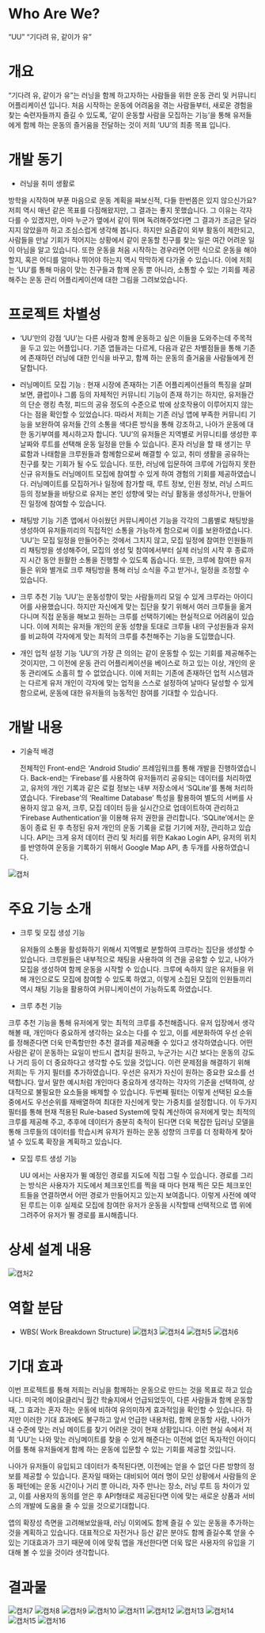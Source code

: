 # Who Are We?

“UU”
“기다려 유, 같이가 유”

# 개요

 “기다려 유, 같이가 유”는 러닝을 함께 하고자하는 사람들을 위한 운동 관리 및 커뮤니티 어플리케이션 입니다. 처음 시작하는 운동에 어려움을 겪는 사람들부터, 새로운 경험을 찾는 숙련자들까지 즐길 수 있도록,  ‘같이 운동할 사람을 모집하는 기능’을 통해 
유저들에게 함께 하는 운동의 즐거움을 전달하는 것이 저희 ‘UU’의 최종 목표 입니다.

#  개발 동기

- 러닝을 취미 생활로

 방학을 시작하며 부푼 마음으로 운동 계획을 짜보신적, 다들 한번쯤은 있지 않으신가요?
저희 역시 매년 같은 목표를 다짐해왔지만, 그 결과는 좋지 못했습니다. 그 이유는 각자 다를 수 있겠지만, 아마 누군가 옆에서 같이 뛰며 독려해주었다면 그 결과가 조금은 달라지지 않았을까 하고 조심스럽게 생각해 봅니다. 
  하지만 요즘같이 외부 활동이 제한되고, 사람들을 만날 기회가 적어지는 상황에서 같이 운동할 친구를 찾는 일은 여간 어려운 일이 아님을 알고 있습니다. 또한 운동을 처음 시작하는 경우라면 어떤 식으로 운동을 해야할지, 혹은 어디를 얼마나 뛰어야 하는지 역시 막막하게 다가올  수 있습니다.
  이에 저희는 ‘UU’를 통해 마음이 맞는 친구들과 함께 운동 뿐 아니라, 소통할 수 있는 기회를 제공해주는 운동 관리 어플리케이션에 대한 그림을 그려보았습니다.

# 프로젝트 차별성

- ‘UU’만의 강점
 ‘UU’는 다른 사람과 함께 운동하고 싶은 이들을 도와주는데 주목적을 두고 있는 어플입니다. 기존 앱들과는 다르게, 다음과 같은 차별점들을 통해 기존에 존재하던 러닝에 대한 인식을 바꾸고, 함께 하는 운동의 즐거움을 사람들에게 전달합니다.

- 러닝메이트 모집 기능
: 현재 시장에 존재하는 기존 어플리케이션들의 특징을 살펴보면, 클럽이나 그룹 등의 자체적인 커뮤니티 기능이 존재 하기는 하지만, 유저들간의 단순 랭킹 측정, 피드의 공유 정도의 수준으로 밖에 상호작용이 이루어지지 않는다는 점을 확인할 수 있었습니다. 따라서 저희는 기존 러닝 앱에 부족한 커뮤니티 기능을 보완하여 유저들 간의 소통을 색다른 방식을 통해 강조하고, 나아가 운동에 대한 동기부여를 제시하고자 합니다.
  ‘UU’의 유저들은 지역별로 커뮤니티를 생성한 후 날짜와 루트를 선택해 운동 일정을 만들 수 있습니다. 혼자 러닝을 할 때 생기는 무료함과 나태함을 크루원들과 함께함으로써 해결할 수 있고, 취미 생활을 공유하는 친구를 찾는 기회가 될 수도 있습니다. 또한, 러닝에 입문하여 크루에 가입하지 못한 신규 유저들도 러닝메이트 모집에 참여할 수 있게 하여 경험의 기회를 제공하였습니다.
 러닝메이트를 모집하거나 일정에 참가할 때, 루트 정보, 인원 정보, 러닝 스피드 등의 정보들을 바탕으로 유저는 본인 성향에 맞는 러닝 활동을 생성하거나, 만들어진 일정에 참여할 수 있습니다.



- 채팅방 기능
  기존 앱에서 아쉬웠던 커뮤니케이션 기능을 각각의 그룹별로 채팅방을 생성하여 유저들끼리의 직접적인 소통을 가능하게 함으로써 이를 보완하였습니다. 
 ‘UU’는 모집 일정을 만들어주는 것에서 그치지 않고, 모집 일정에 참여한 인원들끼리 채팅방을 생성해주어, 모집의 생성 및 참여에서부터 실제 러닝의 시작 후 종료까지 시간 동안 원활한 소통을 진행할 수 있도록 돕습니다.
 또한, 크루에 참여한 유저들은 위와 별개로 크루 채팅방을 통해 러닝 소식을 주고 받거나, 일정을 조정할 수 있습니다.

- 크루 추천 기능
 ‘UU’는 운동성향이 맞는 사람들끼리 모일 수 있게 크루라는 아이디어를 사용했습니다. 하지만 자신에게 맞는 집단을 찾기 위해서 여러 크루들을 옮겨다니며 직접 운동을 해보고 원하는 크루를 선택하기에는 현실적으로 어려움이 있습니다. 이에 저희는 유저들 개인의 운동 성향을 토대로 크루들 내의 구성원들과 유저를 비교하여 각자에게 맞는 최적의 크루를 추천해주는 기능을 도입했습니다.

- 개인 업적 설정 기능
‘UU’의 가장 큰 의의는 같이 운동할 수 있는 기회를 제공해주는 것이지만, 그 이전에 운동 관리 어플리케이션을 베이스로 하고 있는 이상, 개인의 운동 관리에도 소홀히 할 수 없었습니다. 이에 저희는 기존에 존재하던 업적 시스템과는 다르게 유저 개인이 각자에 맞는 업적을 스스로 설정하여 날마다 달성할 수 있게 함으로써, 운동에 대한 유저들의 능동적인 참여를 기대할 수 있습니다.

# 개발 내용


- 기술적 배경


  전체적인 Front-end은 ‘Android Studio’ 프레임워크를 통해 개발을 진행하였습니다. 
 Back-end는 ‘Firebase’를 사용하여 유저들끼리 공유되는 데이터를 처리하였고, 유저의 개인 기록과 같은 로컬 정보는 내부 저장소에서  ‘SQLite’를 통해 처리하였습니다.
 ‘Firebase’의 ‘Realtime Database’ 특성을 활용하여 별도의 서버를 사용하지 않고 유저, 크루, 모집 데이터 등을 실시간으로 업데이트하여 관리하고 ‘Firebase Authentication’을 이용해 유저 권한을 관리합니다.
  ‘SQLite’에서는 운동이 종료 된 후 측정된 유저 개인의 운동 기록을 로컬 기기에 저장, 관리하고 있습니다.
 API는 크게 유저 데이터 관리 및 처리를 위한 Kakao Login API, 유저의 위치를 반영하여 운동을 기록하기 위해서 Google Map API, 총 두개를 사용하였습니다.

 ![캡처](https://user-images.githubusercontent.com/33649931/152992360-359e5c3a-d345-4228-8ca0-50636a0a1dab.JPG)


# 주요 기능 소개


- 크루 및 모집 생성 기능

  유저들의 소통을 활성화하기 위해서 지역별로 분할하여 크루라는 집단을 생성할 수 있습니다. 크루원들은 내부적으로 채팅을 사용하여 의 견을 공유할 수 있고, 나아가 모집을 생성하여 함께 운동을 시작할 수 있습니다. 크루에 속하지 않은 유저들을 위해 개인으로도 모집에 참여할 수 있도록 하였고, 이렇게 소집된 모집의 인원들끼리 역시 채팅 기능을 활용하여 커뮤니케이션이 가능하도록 하였습니다.

- 크루 추천 기능

 크루 추천 기능을 통해 유저에게 맞는 최적의 크루를 추천해줍니다.
유저 입장에서 생각해볼 때, 개인마다 중요하게 생각하는 요소는 다를 수 있고, 이를 세분화하여 우선 순위를 정해준다면 더욱 만족할만한 추천 결과를 제공해줄 수 있다고 생각하였습니다.
 어떤 사람은 같이 운동하는 요일이 반드시 겹치길 원하고, 누군가는 시간 보다는 운동의 강도나 거리 등이  더 중요하다고 생각할 수도 있을 것입니다. 
 이런 문제점을 해결하기 위해 저희는 두 가지 필터를 추가하였습니다. 우선은 유저가 자신이 원하는 중요한 요소를 선택합니다. 앞서 말한 예시처럼 개인마다 중요하게 생각하는 각자의 기준을 선택하여, 상대적으로 불필요한 요소들을 배제할 수 있습니다. 두번째 필터는 이렇게 선택된 요소들 중에서도 우선순위를 재배열하여 최대한 자신에게 맞는 가중치를 설정합니다.
 이 두가지 필터를 통해 현재 적용된 Rule-based System에 맞춰 계산하여 유저에게 맞는 최적의 크루를 제공해 주고, 추후에 데이터가 충분히 축적이 된다면 더욱 복잡한 딥러닝 모델을 통해 크루들의 데이터를 학습시켜 유저가 원하는 운동 성향의 크루를 더 정확하게 찾아낼 수 있도록 확장을 계획하고 있습니다.

- 모집 루트 생성 기능

   UU 에서는 사용자가 뛸 예정인 경로를 지도에 직접 그릴 수 있습니다. 경로를 그리는 방식은 사용자가 지도에서 체크포인트를 찍을 때 마다 현재 찍은 모든 체크포인트들을 연결하면서 어떤 경로가 만들어지고 있는지 보여줍니다. 이렇게 사전에 예약된 루트는 이후 실제로 모집에 참여한 유저가 운동을 시작할때 선택적으로 맵 위에 그려주어 유저가 뛸 경로를 표시해줍니다.


# 상세 설계 내용
![캡처2](https://user-images.githubusercontent.com/33649931/152992849-e99df81a-9844-423c-95be-95f8ef763915.JPG)

# 역할 분담

- WBS( Work Breakdown Structure)
![캡처3](https://user-images.githubusercontent.com/33649931/152992861-be49e115-c0ca-407c-be3e-c478b3eeeba7.JPG)
![캡처4](https://user-images.githubusercontent.com/33649931/152992873-ec4453fe-a43a-4f42-b045-793aed95c7e0.JPG)
![캡처5](https://user-images.githubusercontent.com/33649931/152992884-323a0c43-6b3e-47b8-a8a0-a5cc025d0915.JPG)
![캡처6](https://user-images.githubusercontent.com/33649931/152992892-a5842a2b-c92d-4d03-9e33-645041f921ac.JPG)

# 기대 효과


 이번 프로젝트를 통해 저희는 러닝을 함께하는 운동으로 만드는 것을 목표로 하고 있습니다. 미국의 메이요클리닉 월간 학술지에서 언급되었듯이, 다른 사람들과 함께 운동할 때, 그 효과는 혼자 하는 운동에 비하여 유의미하게 효과적임을 확인할 수 있습니다.
 하지만 이러한 기대 효과에도 불구하고 앞서 언급한 내용처럼, 함께 운동할 사람, 나아가 내 수준에 맞는 러닝 메이트를 찾기 어려운 것이 현재 상황입니다. 이런 현실 속에서 저희 ‘UU’는 나와 맞는 러닝메이트를 찾을 수 있게 해준다는 이전에 없던 독자적인 아이디어를 통해 유저들에게 함께 하는 운동에 입문할 수 있는 기회를 제공할 것입니다.

  나아가 유저들이 유입되고 데이터가 축적된다면, 이전에는 얻을 수 없던 다른 방향의 정보를 제공할 수 있습니다. 혼자일 때와는 대비되어 여러 명이 모인 상황에서 사람들의 운동 패턴에는 운동 시간이나 거리 뿐 아니라, 자주 만나는 장소, 러닝 루트 등 차이가 있고, 이를 사용자의 동의를 얻은 후 API형태로 제공된다면 이에 맞는 새로운 상품과 서비스의 개발에 도움을 줄 수 있을 것으로기대합니다.

 앱의 확장성 측면을 고려해보았을때, 러닝 이외에도 함께 즐길 수 있는 운동을 추가하는 것을 계획하고 있습니다. 대표적으로 자전거나 등산 같은 분야도 함께 즐길수록 얻을 수 있는 기대효과가 크기 때문에 이에 맞춰 앱을 개선한다면 더욱 많은 사용자의 유입을 기대해 볼 수 있을 것이라 생각합니다.

# 결과물
![캡처7](https://user-images.githubusercontent.com/33649931/152993326-f28843de-3bec-49b0-be54-c352f060af70.JPG)
![캡처8](https://user-images.githubusercontent.com/33649931/152993332-ec45c8dd-afa3-4d0a-8710-1dfa311c4922.JPG)
![캡처9](https://user-images.githubusercontent.com/33649931/152993334-b498ca1a-4b9e-467d-aa80-2c20f8e1fda2.JPG)
![캡처10](https://user-images.githubusercontent.com/33649931/152993346-04c726b9-421b-44c2-9416-dda0940e2b76.JPG)
![캡처11](https://user-images.githubusercontent.com/33649931/152993348-d6e897d4-e407-470c-8eb1-b37995b69088.JPG)
![캡처12](https://user-images.githubusercontent.com/33649931/152993350-b1c9cb7c-bb4b-459c-818e-b38543eb0884.JPG)
![캡처13](https://user-images.githubusercontent.com/33649931/152993351-2e65888a-2740-4c0a-8e6e-bbe8de273ed1.JPG)
![캡처14](https://user-images.githubusercontent.com/33649931/152993353-d11d3403-8226-47f9-9e24-65a10542c1ed.JPG)
![캡처15](https://user-images.githubusercontent.com/33649931/152993354-2df58862-3697-4fbf-a86e-33a134495684.JPG)
![캡처16](https://user-images.githubusercontent.com/33649931/152993356-af2371cd-d0e6-4ac4-8276-17e7f2959a25.JPG)

